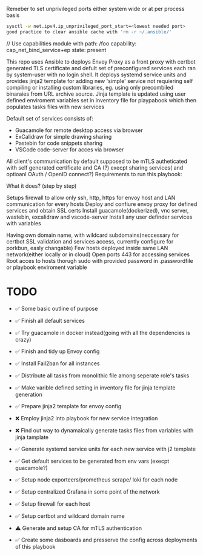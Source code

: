 

Remeber to set unprivileged ports either system wide or at per process basis
```sh
sysctl -w net.ipv4.ip_unprivileged_port_start=<lowest needed port>
good practice to clear ansible cache with 'rm -r ~/.ansible/'
```
// Use capabilities module with path: /foo
    capability:        cap_net_bind_service+ep
    state: present


This repo uses Ansible to deploys Envoy Proxy as a front proxy with certbot generated TLS certificate and defult set of preconfigured services each ran by system-user with no login shell.
It deploys systemd service units and provides jinja2 template for adding new 'simple' service not requiering self compiling or installing custom libraries, eg. using only precombiled binaraies from URL archive source.
Jinja template is updated using user defined enviroment variables set in inventory file for playpabook which then populates tasks files with new services



Default set of services consists of:

- Guacamole for remote desktop access via browser
- ExCalidraw for simple drawing sharing
- Pastebin for code snippets sharing
- VSCode code-server for acces via browser

All client's communication by default supposed to be mTLS autheticated with self generated certificate and CA (?) execpt sharing services( and optioanl OAuth / OpenID connect?)
Requirements to run this playbook:

What it does? (step by step)

Setups firewall to allow only ssh, http, https for envoy host and LAN communication for every hosts
Deploy and confiure envoy proxy for defined services and obtain SSL certs
Install guacamole(dockerized), vnc server, wastebin, excalidraw and vscode-server
Install any user definder services with variables



Having own domain name, with wildcard subdomains(neccessary for certbot SSL validation and services access, currently configure for porkbun, easly changable)
Few hosts deployed inside same LAN network(either locally or in cloud)
Open ports 443 for accessing services
Root acces to hosts thorugh sudo with provided password in .passwordfile or playbook enviroment variable





# TODO

- ✅ Some basic outline of purpose

- ✅  Finish all default services
- ✅  Try guacamole in docker instead(going with all the dependencies is crazy)
- ✅  Finish and tidy up Envoy config
- ✅  Install Fail2ban for all instances
- ✅  Distribute all tasks from monolithic file among seperate role's tasks
- ✅  Make varible defined setting in inventory file for jinja template generation
- ✅  Prepare jinja2 template for envoy config
- ❌  Employ jinja2 into playbook for new service integration
- ❌  Find out way to dynamaically generate tasks files from variables with jinja tamplate
- ✅  Generate systemd service units for each new service with j2 template
- ✅  Get default services to be generated from env vars (execpt guacamole?)
- ✅  Setup node exporteers/prometheus scrape/ loki for each node
- ✅  Setup centralized Grafana in some point of the network
- ✅  Setup firewall for each host
- ✅  Setup certbot and wildcard domain name
- ⚠️  Generate and setup CA for mTLS authentication
- ✅  Create some dasboards and presserve the config across deployments of this playbook





